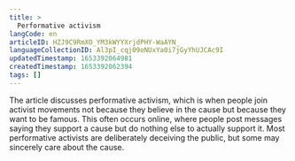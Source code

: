 ```yaml
---
title: >
  Performative activism
langCode: en
articleID: HZJ9C9RmXO_YM3kWYYXrjdPHY-WaAYN_
languageCollectionID: Al3pI_cqj09oNUxYa0i7jGyYhUJCAc9I
updatedTimestamp: 1653392064981
createdTimestamp: 1653392062394
tags: []
---
```


The article discusses performative activism, which is when people join activist movements not because they believe in the cause but because they want to be famous. This often occurs online, where people post messages saying they support a cause but do nothing else to actually support it. Most performative activists are deliberately deceiving the public, but some may sincerely care about the cause.